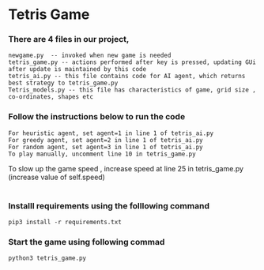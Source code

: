 # Tetris Game

### There are 4 files in our project, 
```
newgame.py  -- invoked when new game is needed
tetris_game.py -- actions performed after key is pressed, updating GUi after update is maintained by this code
tetris_ai.py -- this file contains code for AI agent, which returns best strategy to tetris_game.py
Tetris_models.py -- this file has characteristics of game, grid size , co-ordinates, shapes etc
```
### Follow the instructions below to run the code
```
For heuristic agent, set agent=1 in line 1 of tetris_ai.py
For greedy agent, set agent=2 in line 1 of tetris_ai.py
For random agent, set agent=3 in line 1 of tetris_ai.py
To play manually, uncomment line 10 in tetris_game.py
```
To slow up the game speed , increase speed at line 25 in tetris_game.py (increase value of self.speed)<br>
<br>


### Installl requirements using the folllowing command
```
pip3 install -r requirements.txt
```
### Start the game using following commad
```
python3 tetris_game.py
```
